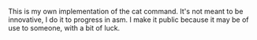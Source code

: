 This is my own implementation of the cat command. It's not meant to be innovative, I do it to progress in asm. I make it public because it may be of use to someone, with a bit of luck.